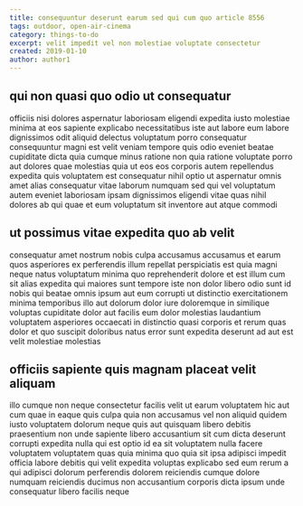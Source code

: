```yaml
---
title: consequuntur deserunt earum sed qui cum quo article 8556
tags: outdoor, open-air-cinema
category: things-to-do
excerpt: velit impedit vel non molestiae voluptate consectetur
created: 2019-01-10
author: author1
---
```


## qui non quasi quo odio ut consequatur

officiis nisi dolores aspernatur laboriosam eligendi expedita iusto molestiae minima at eos sapiente explicabo necessitatibus iste aut labore eum labore dignissimos odit aliquid delectus voluptatum porro consequatur consequuntur magni est velit veniam tempore quis odio eveniet beatae cupiditate dicta quia cumque minus ratione non quia ratione voluptate porro aut dolores quae molestias quia ut eos eos corporis autem repellendus expedita quis voluptatem est consequatur nihil optio ut aspernatur omnis amet alias consequatur vitae laborum numquam sed qui vel voluptatum autem eveniet laboriosam ipsam dignissimos eligendi vitae quas nihil dolores ab qui quae et eum voluptatum sit inventore aut atque commodi

## ut possimus vitae expedita quo ab velit

consequatur amet nostrum nobis culpa accusamus accusamus et earum quos asperiores ex perferendis illum repellat perspiciatis est quia magni neque natus voluptatum minima quo reprehenderit dolore et est illum cum sit alias expedita qui maiores sunt tempore iste non dolor libero odio sunt id nobis qui beatae omnis ipsum aut eum corrupti ut distinctio exercitationem minima temporibus illo aut dolorum dolor iure doloremque in similique voluptas cupiditate dolor aut facilis eum dolor molestias laudantium voluptatem asperiores occaecati in distinctio quasi corporis et rerum quas dolor et quo suscipit doloribus natus error sunt expedita deserunt ad aut est velit molestiae molestias

## officiis sapiente quis magnam placeat velit aliquam

illo cumque non neque consectetur facilis velit ut earum voluptatem hic aut cum quae in eaque quis culpa quia non accusamus vel non aliquid quidem iusto voluptatem dolorum neque quis aut quisquam libero debitis praesentium non unde sapiente libero accusantium sit cum dicta deserunt corrupti expedita nulla qui est optio id ea sit voluptatem nulla facere voluptatem voluptatem quas quia minima quo quia sit ipsa adipisci impedit officia labore debitis qui velit expedita voluptas explicabo sed eum rerum a qui adipisci dolorum perferendis dolorem reiciendis cumque dolore numquam reiciendis ducimus non accusantium corporis dicta ipsum unde consequatur libero facilis neque
